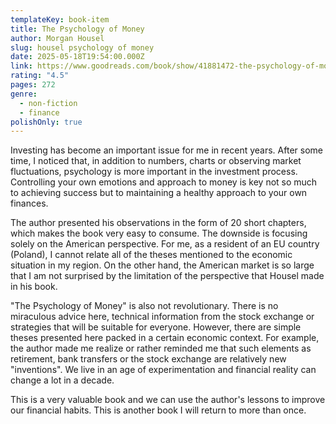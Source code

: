 ```yaml
---
templateKey: book-item
title: The Psychology of Money
author: Morgan Housel
slug: housel psychology of money
date: 2025-05-18T19:54:00.000Z
link: https://www.goodreads.com/book/show/41881472-the-psychology-of-money
rating: "4.5"
pages: 272
genre:
  - non-fiction
  - finance
polishOnly: true
---
```

Investing has become an important issue for me in recent years. After some time, I noticed that, in addition to numbers, charts or observing market fluctuations, psychology is more important in the investment process. Controlling your own emotions and approach to money is key not so much to achieving success but to maintaining a healthy approach to your own finances.

The author presented his observations in the form of 20 short chapters, which makes the book very easy to consume. The downside is focusing solely on the American perspective. For me, as a resident of an EU country (Poland), I cannot relate all of the theses mentioned to the economic situation in my region. On the other hand, the American market is so large that I am not surprised by the limitation of the perspective that Housel made in his book.

"The Psychology of Money" is also not revolutionary. There is no miraculous advice here, technical information from the stock exchange or strategies that will be suitable for everyone. However, there are simple theses presented here packed in a certain economic context. For example, the author made me realize or rather reminded me that such elements as retirement, bank transfers or the stock exchange are relatively new "inventions". We live in an age of experimentation and financial reality can change a lot in a decade.

This is a very valuable book and we can use the author's lessons to improve our financial habits. This is another book I will return to more than once.

